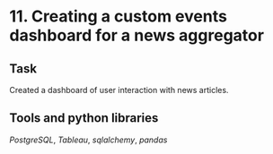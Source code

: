 # 11. Creating a custom events dashboard for a news aggregator

## Task

Created a dashboard of user interaction with news articles.  

## Tools and python libraries

*PostgreSQL*, *Tableau*, *sqlalchemy*, *pandas*
